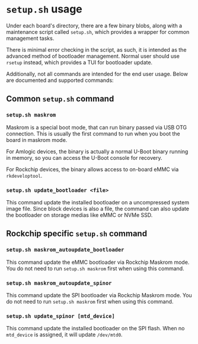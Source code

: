 # `setup.sh` usage

Under each board's directory, there are a few binary blobs, along with a maintenance script called `setup.sh`, which provides a wrapper for common management tasks.

There is minimal error checking in the script, as such, it is intended as the advanced method of bootloader management. Normal user should use `rsetup` instead, which provides a TUI for bootloader update.

Additionally, not all commands are intended for the end user usage. Below are documented and supported commands:

## Common `setup.sh` command

### `setup.sh maskrom`

Maskrom is a special boot mode, that can run binary passed via USB OTG connection. This is usually the first command to run when you boot the board in maskrom mode.

For Amlogic devices, the binary is actually a normal U-Boot binary running in memory, so you can access the U-Boot console for recovery.

For Rockchip devices, the binary allows access to on-board eMMC via `rkdeveloptool`.

### `setup.sh update_bootloader <file>`

This command update the installed bootloader on a uncompressed system image file. Since block devices is also a file, the command can also update the bootloader on storage medias like eMMC or NVMe SSD.

## Rockchip specific `setup.sh` command

### `setup.sh maskrom_autoupdate_bootloader`

This command update the eMMC bootloader via Rockchip Maskrom mode. You do not need to run `setup.sh maskrom` first when using this command.

### `setup.sh maskrom_autoupdate_spinor`

This command update the SPI bootloader via Rockchip Maskrom mode. You do not need to run `setup.sh maskrom` first when using this command.

### `setup.sh update_spinor [mtd_device]`

This command update the installed bootloader on the SPI flash. When no `mtd_device` is assigned, it will update `/dev/mtd0`.
